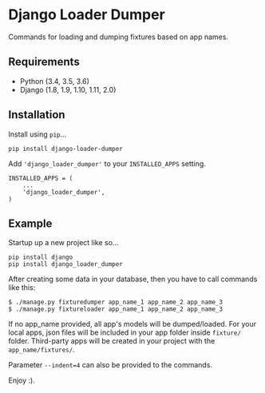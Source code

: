 # Django Loader Dumper

Commands for loading and dumping fixtures based on app names.

## Requirements

* Python (3.4, 3.5, 3.6)
* Django (1.8, 1.9, 1.10, 1.11, 2.0)

## Installation

Install using `pip`...

    pip install django-loader-dumper

Add `'django_loader_dumper'` to your `INSTALLED_APPS` setting.

    INSTALLED_APPS = (
        ...
        'django_loader_dumper',
    )

## Example

Startup up a new project like so...

    pip install django
    pip install django_loader_dumper

After creating some data in your database, then you have to call commands like this:
    
    $ ./manage.py fixturedumper app_name_1 app_name_2 app_name_3
    $ ./manage.py fixtureloader app_name_1 app_name_2 app_name_3

If no app_name provided, all app's models will be dumped/loaded. For your local apps, json files will be included in your app folder inside `fixture/` folder. Third-party apps will be created in your project with the `app_name/fixtures/`.

Parameter `--indent=4` can also be provided to the commands.

Enjoy :).
